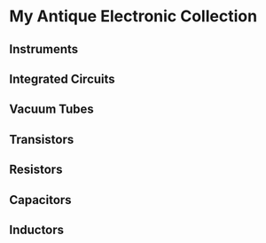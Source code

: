# My Antique Electronic Collection

## Instruments

## Integrated Circuits

## Vacuum Tubes

## Transistors

## Resistors

## Capacitors

## Inductors

